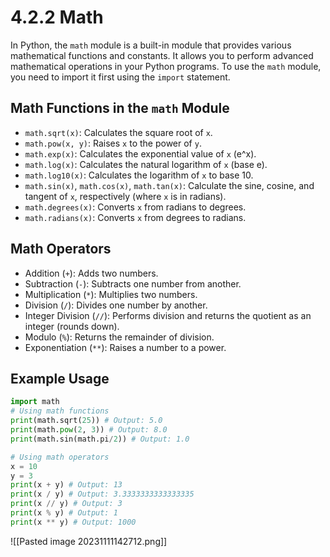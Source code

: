 # 4.2.2 Math

In Python, the `math` module is a built-in module that provides various mathematical functions and constants. It allows you to perform advanced mathematical operations in your Python programs. To use the `math` module, you need to import it first using the `import` statement.

## Math Functions in the `math` Module
- `math.sqrt(x)`: Calculates the square root of `x`.
- `math.pow(x, y)`: Raises `x` to the power of `y`.
- `math.exp(x)`: Calculates the exponential value of `x` (e^x).
- `math.log(x)`: Calculates the natural logarithm of `x` (base e).
- `math.log10(x)`: Calculates the logarithm of `x` to base 10.
- `math.sin(x)`, `math.cos(x)`, `math.tan(x)`: Calculate the sine, cosine, and tangent of `x`, respectively (where `x` is in radians).
- `math.degrees(x)`: Converts `x` from radians to degrees.
- `math.radians(x)`: Converts `x` from degrees to radians.

## Math Operators
- Addition (`+`): Adds two numbers.
- Subtraction (`-`): Subtracts one number from another.
- Multiplication (`*`): Multiplies two numbers.
- Division (`/`): Divides one number by another.
- Integer Division (`//`): Performs division and returns the quotient as an integer (rounds down).
- Modulo (`%`): Returns the remainder of division.
- Exponentiation (`**`): Raises a number to a power.

## Example Usage
```python
import math
# Using math functions
print(math.sqrt(25)) # Output: 5.0
print(math.pow(2, 3)) # Output: 8.0
print(math.sin(math.pi/2)) # Output: 1.0

# Using math operators
x = 10
y = 3
print(x + y) # Output: 13
print(x / y) # Output: 3.3333333333333335
print(x // y) # Output: 3
print(x % y) # Output: 1
print(x ** y) # Output: 1000
```

![[Pasted image 20231111142712.png]]
